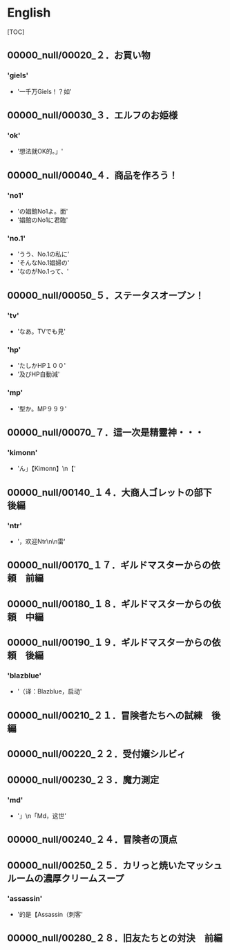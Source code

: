 # English

[TOC]

## 00000_null/00020_２．お買い物

### 'giels'

- '一千万Giels！？如'


## 00000_null/00030_３．エルフのお姫様

### 'ok'

- '想法就OK的。」'


## 00000_null/00040_４．商品を作ろう！

### 'no1'

- 'の娼館No1よ。面'
- '娼館のNo1に君臨'

### 'no.1'

- 'うう、No.1の私に'
- 'そんなNo.1娼婦の'
- 'なのがNo.1って、'


## 00000_null/00050_５．ステータスオープン！

### 'tv'

- 'なあ。TVでも見'

### 'hp'

- 'たしかHP１００'
- '及びHP自動減'

### 'mp'

- '型か。MP９９９'


## 00000_null/00070_７．這一次是精靈神・・・

### 'kimonn'

- 'ん」【Kimonn】\n【'


## 00000_null/00140_１４．大商人ゴレットの部下　後編

### 'ntr'

- '，欢迎Ntr\n\n雷'


## 00000_null/00170_１７．ギルドマスターからの依頼　前編


## 00000_null/00180_１８．ギルドマスターからの依頼　中編


## 00000_null/00190_１９．ギルドマスターからの依頼　後編

### 'blazblue'

- '（译：Blazblue，启动'


## 00000_null/00210_２１．冒険者たちへの試練　後編


## 00000_null/00220_２２．受付嬢シルビィ


## 00000_null/00230_２３．魔力測定

### 'md'

- '」\n「Md，这世'


## 00000_null/00240_２４．冒険者の頂点


## 00000_null/00250_２５．カリっと焼いたマッシュルームの濃厚クリームスープ

### 'assassin'

- '的是【Assassin（刺客'


## 00000_null/00280_２８．旧友たちとの対決　前編
